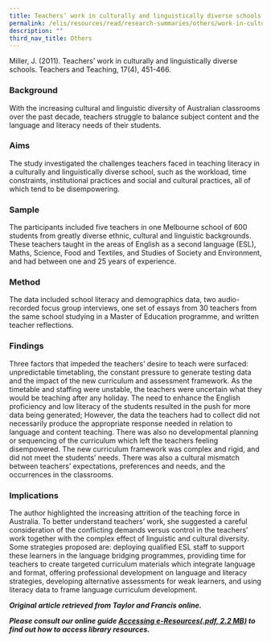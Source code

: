 ```yaml
---
title: Teachers’ work in culturally and linguistically diverse schools
permalink: /elis/resources/read/research-summaries/others/work-in-culturally-and-linguistically-diverse-schools/
description: ""
third_nav_title: Others
---
```

Miller, J. (2011). Teachers’ work in culturally and linguistically diverse schools. Teachers and Teaching, 17(4), 451-466.

### Background

With the increasing cultural and linguistic diversity of Australian classrooms over the past decade, teachers struggle to balance subject content and the language and literacy needs of their students.

### Aims

The study investigated the challenges teachers faced in teaching literacy in a culturally and linguistically diverse school, such as the workload, time constraints, institutional practices and social and cultural practices, all of which tend to be disempowering.

### Sample

The participants included five teachers in one Melbourne school of 600 students from greatly diverse ethnic, cultural and linguistic backgrounds. These teachers taught in the areas of English as a second language (ESL), Maths, Science, Food and Textiles, and Studies of Society and Environment, and had between one and 25 years of experience.

### Method

The data included school literacy and demographics data, two audio-recorded focus group interviews, one set of essays from 30 teachers from the same school studying in a Master of Education programme, and written teacher reflections.

### Findings

Three factors that impeded the teachers’ desire to teach were surfaced: unpredictable timetabling, the constant pressure to generate testing data and the impact of the new curriculum and assessment framework. As the timetable and staffing were unstable, the teachers were uncertain what they would be teaching after any holiday. The need to enhance the English proficiency and low literacy of the students resulted in the push for more data being generated; However, the data the teachers had to collect did not necessarily produce the appropriate response needed in relation to language and content teaching. There was also no developmental planning or sequencing of the curriculum which left the teachers feeling disempowered. The new curriculum framework was complex and rigid, and did not meet the students’ needs. There was also a cultural mismatch between teachers’ expectations, preferences and needs, and the occurrences in the classrooms.

### Implications

The author highlighted the increasing attrition of the teaching force in Australia. To better understand teachers’ work, she suggested a careful consideration of the conflicting demands versus control in the teachers’ work together with the complex effect of linguistic and cultural diversity. Some strategies proposed are: deploying qualified ESL staff to support these learners in the language bridging programmes, providing time for teachers to create targeted curriculum materials which integrate language and format, offering professional development on language and literacy strategies, developing alternative assessments for weak learners, and using literacy data to frame language curriculum development.

_**Original article retrieved from Taylor and Francis online.**_   

**_Please consult our online guide [Accessing e-Resources(.pdf, 2.2 MB)](https://academyofsingaporeteachers-moe-edu-sg-admin.cwp.sg/elis/resources/read/research-summaries/others/18e45074-6b1b-4ac7-811f-1a8da16c4f81 "Accessing e-Resources") to find out how to access library resources._**